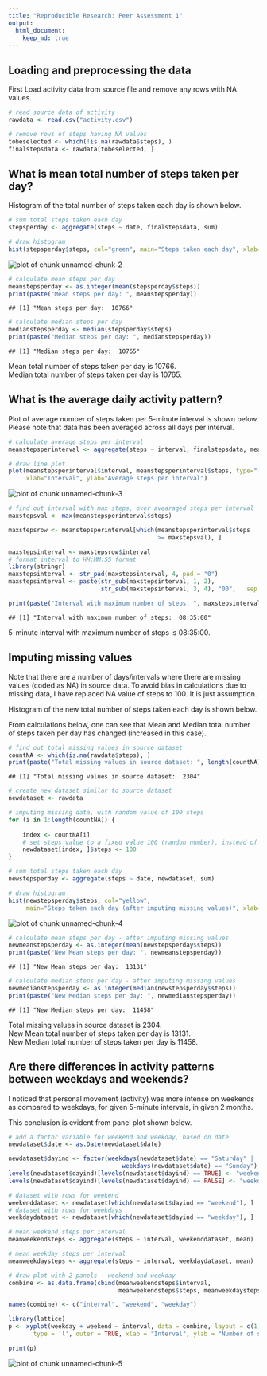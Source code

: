 ```yaml
---
title: "Reproducible Research: Peer Assessment 1"
output: 
  html_document:
    keep_md: true
---
```



## Loading and preprocessing the data

First Load activity data from source file and remove any rows with NA values. 


```r
# read source data of activity
rawdata <- read.csv("activity.csv")

# remove rows of steps having NA values
tobeselected <- which(!is.na(rawdata$steps), )
finalstepsdata <- rawdata[tobeselected, ]
```
  
  
## What is mean total number of steps taken per day?

Histogram of the total number of steps taken each day is shown below. 


```r
# sum total steps taken each day
stepsperday <- aggregate(steps ~ date, finalstepsdata, sum)

# draw histogram
hist(stepsperday$steps, col="green", main="Steps taken each day", xlab="Steps")
```

![plot of chunk unnamed-chunk-2](figure/unnamed-chunk-2.png) 

```r
# calculate mean steps per day
meanstepsperday <- as.integer(mean(stepsperday$steps))
print(paste("Mean steps per day: ", meanstepsperday))
```

```
## [1] "Mean steps per day:  10766"
```

```r
# calculate median steps per day
medianstepsperday <- median(stepsperday$steps)
print(paste("Median steps per day: ", medianstepsperday))
```

```
## [1] "Median steps per day:  10765"
```


Mean total number of steps taken per day is 10766.  
Median total number of steps taken per day is 10765.  
  
  
## What is the average daily activity pattern?

Plot of average number of steps taken per 5-minute interval is shown below. 
Please note that data has been averaged across all days per interval. 


```r
# calculate average steps per interval
meanstepsperinterval <- aggregate(steps ~ interval, finalstepsdata, mean)

# draw line plot
plot(meanstepsperinterval$interval, meanstepsperinterval$steps, type="l", 
     xlab="Interval", ylab="Average steps per interval")
```

![plot of chunk unnamed-chunk-3](figure/unnamed-chunk-3.png) 

```r
# find out interval with max steps, over avearaged steps per interval
maxstepsval <- max(meanstepsperinterval$steps)

maxstepsrow <- meanstepsperinterval[which(meanstepsperinterval$steps 
                                          >= maxstepsval), ]

maxstepsinterval <- maxstepsrow$interval
# format interval to HH:MM:SS format
library(stringr)
maxstepsinterval <- str_pad(maxstepsinterval, 4, pad = "0")
maxstepsinterval <- paste(str_sub(maxstepsinterval, 1, 2), 
                          str_sub(maxstepsinterval, 3, 4), "00",   sep = ":")

print(paste("Interval with maximum number of steps: ", maxstepsinterval))
```

```
## [1] "Interval with maximum number of steps:  08:35:00"
```

  
5-minute interval with maximum number of steps is 08:35:00.  
  
  
## Imputing missing values

Note that there are a number of days/intervals where there are missing values
(coded as NA) in source data.  To avoid bias in calculations due to missing 
data, I have replaced NA value of steps to 100.  It is just assumption. 

Histogram of the new total number of steps taken each day is shown below. 

From calculations below, one can see that Mean and Median total number of steps
taken per day has changed (increased in this case). 


```r
# find out total missing values in source dataset
countNA <- which(is.na(rawdata$steps), )
print(paste("Total missing values in source dataset: ", length(countNA)))
```

```
## [1] "Total missing values in source dataset:  2304"
```

```r
# create new dataset similar to source dataset
newdataset <- rawdata

# imputing missing data, with random value of 100 steps
for (i in 1:length(countNA)) {
    
    index <- countNA[i]
    # set steps value to a fixed value 100 (randon number), instead of NA value
    newdataset[index, ]$steps <- 100  
}

# sum total steps taken each day
newstepsperday <- aggregate(steps ~ date, newdataset, sum)

# draw histogram
hist(newstepsperday$steps, col="yellow", 
     main="Steps taken each day (after imputing missing values)", xlab="Steps")
```

![plot of chunk unnamed-chunk-4](figure/unnamed-chunk-4.png) 

```r
# calculate mean steps per day - after imputing missing values
newmeanstepsperday <- as.integer(mean(newstepsperday$steps))
print(paste("New Mean steps per day: ", newmeanstepsperday))
```

```
## [1] "New Mean steps per day:  13131"
```

```r
# calculate median steps per day - after imputing missing values
newmedianstepsperday <- as.integer(median(newstepsperday$steps))
print(paste("New Median steps per day: ", newmedianstepsperday))
```

```
## [1] "New Median steps per day:  11458"
```
  
Total missing values in source dataset is 2304.  
New Mean total number of steps taken per day is 13131.  
New Median total number of steps taken per day is 11458.  
  
  
## Are there differences in activity patterns between weekdays and weekends?

I noticed that personal movement (activity) was more intense on weekends
as compared to weekdays, for given 5-minute intervals, in given 2 months. 

This conclusion is evident from panel plot shown below. 


```r
# add a factor variable for weekend and weekday, based on date
newdataset$date <- as.Date(newdataset$date)

newdataset$dayind <- factor(weekdays(newdataset$date) == "Saturday" | 
                                weekdays(newdataset$date) == "Sunday")
levels(newdataset$dayind)[levels(newdataset$dayind) == TRUE] <- "weekend"
levels(newdataset$dayind)[levels(newdataset$dayind) == FALSE] <- "weekday"

# dataset with rows for weekend
weekenddataset <- newdataset[which(newdataset$dayind == "weekend"), ]
# dataset with rows for weekdays
weekdaydataset <- newdataset[which(newdataset$dayind == "weekday"), ]

# mean weekend steps per interval
meanweekendsteps <- aggregate(steps ~ interval, weekenddataset, mean)

# mean weekday steps per interval
meanweekdaysteps <- aggregate(steps ~ interval, weekdaydataset, mean)

# draw plot with 2 panels - weekend and weekday
combine <- as.data.frame(cbind(meanweekendsteps$interval, 
                               meanweekendsteps$steps, meanweekdaysteps$steps))

names(combine) <- c("interval", "weekend", "weekday")

library(lattice)
p <- xyplot(weekday + weekend ~ interval, data = combine, layout = c(1,2), 
       type = 'l', outer = TRUE, xlab = "Interval", ylab = "Number of steps")

print(p)
```

![plot of chunk unnamed-chunk-5](figure/unnamed-chunk-5.png) 
